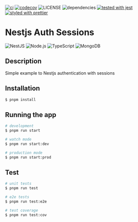 [![ci](https://github.com/Mnigos/nestjs-auth-sessions/actions/workflows/main.yml/badge.svg)](https://github.com/Mnigos/nestjs-auth-sessions/actions/workflows/main.yml)
[![codecov](https://codecov.io/gh/Mnigos/nestjs-auth-sessions/branch/master/graph/badge.svg?token=iNM2o8bNDa)](https://codecov.io/gh/Mnigos/nestjs-auth-sessions)
![LICENSE](https://img.shields.io/github/license/Mnigos/nestjs-auth-sessions.svg)
![dependencies](https://david-dm.org/Mnigos/nestjs-auth-sessions.svg)
[![tested with jest](https://img.shields.io/badge/tested_with-jest-99424f.svg)](https://github.com/facebook/jest)
[![styled with prettier](https://img.shields.io/badge/styled_with-prettier-ff69b4.svg)](https://github.com/prettier/prettier)

# Nestjs Auth Sessions

![NestJS](https://img.shields.io/badge/nestjs-%23E0234E.svg?style=for-the-badge&logo=nestjs&logoColor=white)
![Node.js](https://img.shields.io/badge/Node.js-43853D?style=for-the-badge&logo=node.js&logoColor=white)
![TypeScript](https://img.shields.io/badge/TypeScript-007ACC?style=for-the-badge&logo=typescript&logoColor=white)
![MongoDB](https://img.shields.io/badge/MongoDB-4EA94B?style=for-the-badge&logo=mongodb&logoColor=white)

## Description

Simple example to Nestjs authentication with sessions

## Installation

```bash
$ pnpm install
```

## Running the app

```bash
# development
$ pnpm run start

# watch mode
$ pnpm run start:dev

# production mode
$ pnpm run start:prod
```

## Test

```bash
# unit tests
$ pnpm run test

# e2e tests
$ pnpm run test:e2e

# test coverage
$ pnpm run test:cov
```

